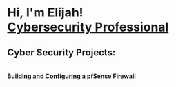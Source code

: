 <h1>Hi, I'm Elijah! <br/><a href="https://www.linkedin.com/in/elijah-warner-29aa81261/">Cybersecurity Professional</a></h1>

<h2>Cyber Security Projects:</h2>
<b><br/><a href="https://github.com/eliwarner/pfsense.md/new/main">Building and Configuring a pfSense Firewall</a></b>



<!---
eliwarner/eliwarner is a ✨ special ✨ repository because its `README.md` (this file) appears on your GitHub profile.
You can click the Preview link to take a look at your changes.
--->

